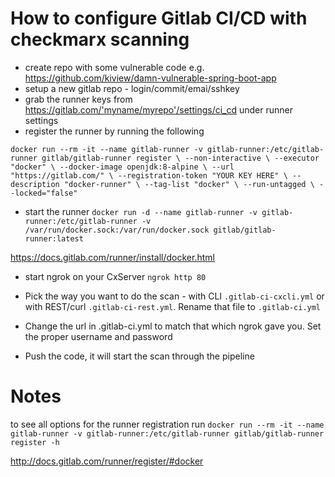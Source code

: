 # How to configure Gitlab CI/CD with checkmarx scanning

* create repo with some vulnerable code e.g. https://github.com/kiview/damn-vulnerable-spring-boot-app
* setup a new gitlab repo - login/commit/emai/sshkey
* grab the runner keys from https://gitlab.com/'myname/myrepo'/settings/ci_cd under runner settings
* register the runner by running the following

`docker run --rm -it --name gitlab-runner -v gitlab-runner:/etc/gitlab-runner gitlab/gitlab-runner register \
  --non-interactive \
  --executor "docker" \
  --docker-image openjdk:8-alpine \
  --url "https://gitlab.com/" \
  --registration-token "YOUR KEY HERE" \
  --description "docker-runner" \
  --tag-list "docker" \
  --run-untagged \
  --locked="false"`

* start the runner
`docker run -d --name gitlab-runner -v gitlab-runner:/etc/gitlab-runner -v /var/run/docker.sock:/var/run/docker.sock gitlab/gitlab-runner:latest`

https://docs.gitlab.com/runner/install/docker.html

* start ngrok on your CxServer
`ngrok http 80`

* Pick the way you want to do the scan - with CLI `.gitlab-ci-cxcli.yml` or with REST/curl `.gitlab-ci-rest.yml`. Rename that file to `.gitlab-ci.yml`
* Change the url in .gitlab-ci.yml to match that which ngrok gave you. Set the proper username and password
* Push the code, it will start the scan through the pipeline

# Notes
to see all options for the runner registration run
`docker run --rm -it --name gitlab-runner -v gitlab-runner:/etc/gitlab-runner gitlab/gitlab-runner register -h`

http://docs.gitlab.com/runner/register/#docker
